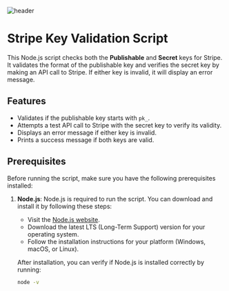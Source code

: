 
![header](https://capsule-render.vercel.app/api?type=venom&height=300&color=gradient&customColorList=0,2,2,5,4,6,8,10,12,14,16,20,30&text=Stripe%20Key%20Validation&fontSize=75&animation=twinkling)
# Stripe Key Validation Script

This Node.js script checks both the **Publishable** and **Secret** keys for Stripe. It validates the format of the publishable key and verifies the secret key by making an API call to Stripe. If either key is invalid, it will display an error message.

## Features
- Validates if the publishable key starts with `pk_`.
- Attempts a test API call to Stripe with the secret key to verify its validity.
- Displays an error message if either key is invalid.
- Prints a success message if both keys are valid.

## Prerequisites

Before running the script, make sure you have the following prerequisites installed:

1. **Node.js**: Node.js is required to run the script. You can download and install it by following these steps:
   - Visit the [Node.js website](https://nodejs.org/en/).
   - Download the latest LTS (Long-Term Support) version for your operating system.
   - Follow the installation instructions for your platform (Windows, macOS, or Linux).
   
   After installation, you can verify if Node.js is installed correctly by running:
   
   ```bash
   node -v
